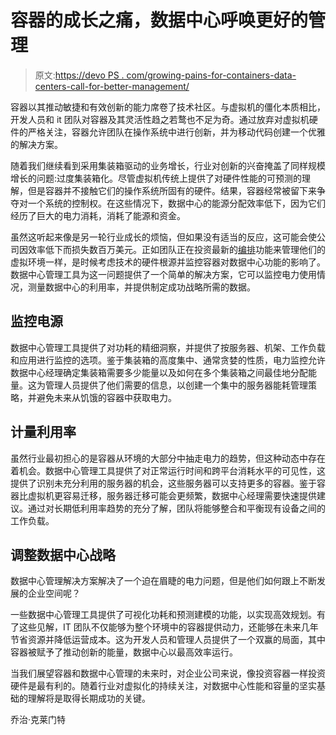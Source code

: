 # 容器的成长之痛，数据中心呼唤更好的管理

> 原文:[https://devo PS . com/growing-pains-for-containers-data-centers-call-for-better-management/](https://devops.com/growing-pains-for-containers-data-centers-call-for-better-management/)

容器以其推动敏捷和有效创新的能力席卷了技术社区。与虚拟机的僵化本质相比，开发人员和 it 团队对容器及其灵活性趋之若鹜也不足为奇。通过放弃对虚拟机硬件的严格关注，容器允许团队在操作系统中进行创新，并为移动代码创建一个优雅的解决方案。

随着我们继续看到采用集装箱驱动的业务增长，行业对创新的兴奋掩盖了同样规模增长的问题:过度集装箱化。尽管虚拟机传统上提供了对硬件性能的可预测的理解，但是容器并不接触它们的操作系统所固有的硬件。结果，容器经常被留下来争夺对一个系统的控制权。在这些情况下，数据中心的能源分配效率低下，因为它们经历了巨大的电力消耗，消耗了能源和资金。

虽然这听起来像是另一轮行业成长的烦恼，但如果没有适当的反应，这可能会使公司因效率低下而损失数百万美元。正如团队正在投资最新的[编排](https://devops.com/how-devops-orchestration-and-feedback-loops-can-enhance-your-devops-pipeline/)功能来管理他们的虚拟环境一样，是时候考虑技术的硬件根源并监控容器对数据中心功能的影响了。数据中心管理工具为这一问题提供了一个简单的解决方案，它可以监控电力使用情况，测量数据中心的利用率，并提供制定成功战略所需的数据。

## **监控电源**

数据中心管理工具提供了对功耗的精细洞察，并提供了按服务器、机架、工作负载和应用进行监控的选项。鉴于集装箱的高度集中、通常贪婪的性质，电力监控允许数据中心经理确定集装箱需要多少能量以及如何在多个集装箱之间最佳地分配能量。这为管理人员提供了他们需要的信息，以创建一个集中的服务器能耗管理策略，并避免未来从饥饿的容器中获取电力。

## **计量利用率**

虽然行业最初担心的是容器从环境的大部分中抽走电力的趋势，但这种动态中存在着机会。数据中心管理工具提供了对正常运行时间和跨平台消耗水平的可见性，这提供了识别未充分利用的服务器的机会，这些服务器可以支持更多的容器。鉴于容器比虚拟机更容易迁移，服务器迁移可能会更频繁，数据中心经理需要快速提供建议。通过对长期低利用率趋势的充分了解，团队将能够整合和平衡现有设备之间的工作负载。

## **调整数据中心战略**

数据中心管理解决方案解决了一个迫在眉睫的电力问题，但是他们如何跟上不断发展的企业空间呢？

一些数据中心管理工具提供了可视化功耗和预测建模的功能，以实现高效规划。有了这些见解，IT 团队不仅能够为整个环境中的容器提供动力，还能够在未来几年节省资源并降低运营成本。这为开发人员和管理人员提供了一个双赢的局面，其中容器被赋予了推动创新的能量，数据中心以最高效率运行。

当我们展望容器和数据中心管理的未来时，对企业公司来说，像投资容器一样投资硬件是最有利的。随着行业对虚拟化的持续关注，对数据中心性能和容量的坚实基础的理解将是取得长期成功的关键。

乔治·克莱门特